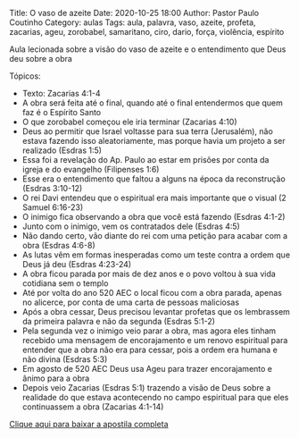 Title: O vaso de azeite
Date: 2020-10-25 18:00
Author: Pastor Paulo Coutinho
Category: aulas
Tags: aula, palavra, vaso, azeite, profeta, zacarias, ageu, zorobabel, samaritano, ciro, dario, força, violência, espírito

Aula lecionada sobre a visão do vaso de azeite e o entendimento que Deus deu sobre a obra

Tópicos:

- Texto: Zacarias 4:1-4
- A obra será feita até o final, quando até o final entendermos que quem faz é o Espírito Santo
- O que zorobabel começou ele iria terminar (Zacarias 4:10)
- Deus ao permitir que Israel voltasse para sua terra (Jerusalém), não estava fazendo isso aleatoriamente, mas porque havia um projeto a ser realizado (Esdras 1:5)
- Essa foi a revelação do Ap. Paulo ao estar em prisões por conta da igreja e do evangelho (Filipenses 1:6)
- Esse era o entendimento que faltou a alguns na época da reconstrução (Esdras 3:10-12)
- O rei Davi entendeu que o espiritual era mais importante que o visual (2 Samuel 6:16-23)
- O inimigo fica observando a obra que você está fazendo (Esdras 4:1-2)
- Junto com o inimigo, vem os contratados dele (Esdras 4:5)
- Não dando certo, vão diante do rei com uma petição para acabar com a obra (Esdras 4:6-8)
- As lutas vêm em formas inesperadas como um teste contra a ordem que Deus já deu (Esdras 4:23-24)
- A obra ficou parada por mais de dez anos e o povo voltou à sua vida cotidiana sem o templo
- Até por volta do ano 520 AEC o local ficou com a obra parada, apenas no alicerce, por conta de uma carta de pessoas maliciosas
- Após a obra cessar, Deus precisou levantar profetas que os lembrassem da primeira palavra e não da segunda (Esdras 5:1-2)
- Pela segunda vez o inimigo veio parar a obra, mas agora eles tinham recebido uma mensagem de encorajamento e um renovo espiritual para entender que a obra não era para cessar, pois a ordem era humana e não divina (Esdras 5:3)
- Em agosto de 520 AEC Deus usa Ageu para trazer encorajamento e ânimo para a obra
- Depois veio Zacarias (Esdras 5:1) trazendo a visão de Deus sobre a realidade do que estava acontecendo no campo espiritual para que eles continuassem a obra (Zacarias 4:1-14)


[Clique aqui para baixar a apostila completa](https://www.dropbox.com/s/vqezxj4sc57cgg6/Aula%20EBD%20-%20O%20vaso%20de%20azeite%20-%2025_10_2020.pdf?dl=1)
